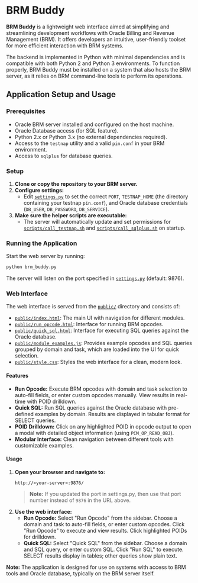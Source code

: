 # BRM Buddy

**BRM Buddy** is a lightweight web interface aimed at simplifying and streamlining development workflows with Oracle Billing and Revenue Management (BRM). It offers developers an intuitive, user-friendly toolset for more efficient interaction with BRM systems.

The backend is implemented in Python with minimal dependencies and is compatible with both Python 2 and Python 3 environments. To function properly, BRM Buddy must be installed on a system that also hosts the BRM server, as it relies on BRM command-line tools to perform its operations.

## Application Setup and Usage

### Prerequisites

- Oracle BRM server installed and configured on the host machine.
- Oracle Database access (for SQL feature).
- Python 2.x or Python 3.x (no external dependencies required).
- Access to the `testnap` utility and a valid `pin.conf` in your BRM environment.
- Access to `sqlplus` for database queries.

### Setup

1. **Clone or copy the repository to your BRM server.**
2. **Configure settings:**
    - Edit [`settings.py`](settings.py) to set the correct `PORT`, `TESTNAP_HOME` (the directory containing your testnap `pin.conf`), and Oracle database credentials (`DB_USER`, `DB_PASSWORD`, `DB_SERVICE`).
3. **Make sure the helper scripts are executable:**
    - The server will automatically update and set permissions for [`scripts/call_testnap.sh`](scripts/call_testnap.sh) and [`scripts/call_sqlplus.sh`](scripts/call_sqlplus.sh) on startup.

### Running the Application

Start the web server by running:

```sh
python brm_buddy.py
```

The server will listen on the port specified in [`settings.py`](settings.py) (default: 9876).

### Web Interface

The web interface is served from the [`public/`](public/) directory and consists of:

- [`public/index.html`](public/index.html): The main UI with navigation for different modules.
- [`public/run_opcode.html`](public/run_opcode.html): Interface for running BRM opcodes.
- [`public/quick_sql.html`](public/quick_sql.html): Interface for executing SQL queries against the Oracle database.
- [`public/module_examples.js`](public/module_examples.js): Provides example opcodes and SQL queries grouped by domain and task, which are loaded into the UI for quick selection.
- [`public/style.css`](public/style.css): Styles the web interface for a clean, modern look.

#### Features

- **Run Opcode:** Execute BRM opcodes with domain and task selection to auto-fill fields, or enter custom opcodes manually. View results in real-time with POID drilldown.
- **Quick SQL:** Run SQL queries against the Oracle database with pre-defined examples by domain. Results are displayed in tabular format for SELECT queries.
- **POID Drilldown:** Click on any highlighted POID in opcode output to open a modal with detailed object information (using `PCM_OP_READ_OBJ`).
- **Modular Interface:** Clean navigation between different tools with customizable examples.

#### Usage

1. **Open your browser and navigate to:**
    ```
    http://<your-server>:9876/
    ```
    > **Note:** If you updated the port in settings.py, then use that port number instead of `9876` in the URL above.
2. **Use the web interface:**
    - **Run Opcode:** Select "Run Opcode" from the sidebar. Choose a domain and task to auto-fill fields, or enter custom opcodes. Click "Run Opcode" to execute and view results. Click highlighted POIDs for drilldown.
    - **Quick SQL:** Select "Quick SQL" from the sidebar. Choose a domain and SQL query, or enter custom SQL. Click "Run SQL" to execute. SELECT results display in tables; other queries show plain text.

**Note:** The application is designed for use on systems with access to BRM tools and Oracle database, typically on the BRM server itself.
